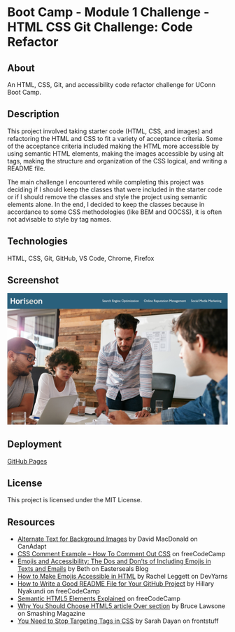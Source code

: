 # Boot Camp - Module 1 Challenge - HTML CSS Git Challenge: Code Refactor

## About

An HTML, CSS, Git, and accessibility code refactor challenge for UConn Boot Camp.

## Description

This project involved taking starter code (HTML, CSS, and images) and refactoring the HTML and CSS to fit a variety of acceptance criteria. Some of the acceptance criteria included making the HTML more accessible by using semantic HTML elements, making the images accessible by using alt tags, making the structure and organization of the CSS logical, and writing a README file.

The main challenge I encountered while completing this project was deciding if I should keep the classes that were included in the starter code or if I should remove the classes and style the project using semantic elements alone. In the end, I decided to keep the classes because in accordance to some CSS methodologies (like BEM and OOCSS), it is often not advisable to style by tag names.

## Technologies

HTML, CSS, Git, GitHub, VS Code, Chrome, Firefox

## Screenshot

![README Screenshot](assets/images/readme-screenshot.jpg)

## Deployment

[GitHub Pages](https://kkarrwrites.github.io/module-01-challenge/)

## License

This project is licensed under the MIT License.

## Resources

- [Alternate Text for Background Images](https://www.davidmacd.com/blog/alternate-text-for-css-background-images.html) by David MacDonald on CanAdapt
- [CSS Comment Example – How To Comment Out CSS](https://www.freecodecamp.org/news/comments-in-css/) on freeCodeCamp
- [Emojis and Accessibility: The Dos and Don’ts of Including Emojis in Texts and Emails](https://blog.easterseals.com/emojis-and-accessibility-the-dos-and-donts-of-including-emojis-in-texts-and-emails/) by Beth on Easterseals Blog
- [How to Make Emojis Accessible in HTML](https://devyarns.com/accessible-emojis/) by Rachel Leggett on DevYarns
- [How to Write a Good README File for Your GitHub Project](https://www.freecodecamp.org/news/how-to-write-a-good-readme-file/) by Hillary Nyakundi on freeCodeCamp
- [Semantic HTML5 Elements Explained](https://www.freecodecamp.org/news/semantic-html5-elements/) on freeCodeCamp
- [Why You Should Choose HTML5 article Over section](https://www.smashingmagazine.com/2020/01/html5-article-section/) by Bruce Lawsone on Smashing Magazine
- [You Need to Stop Targeting Tags in CSS](https://frontstuff.io/you-need-to-stop-targeting-tags-in-css) by Sarah Dayan on frontstuff
